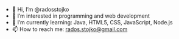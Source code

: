 - 👋 Hi, I’m @radosstojko
- 👀 I’m interested in programming and web development
- 🌱 I’m currently learning: Java, HTML5, CSS, JavaScript, Node.js
- 📫 How to reach me: rados.stojko@gmail.com

<!---
radosstojko/radosstojko is a ✨ special ✨ repository because its `README.md` (this file) appears on your GitHub profile.
You can click the Preview link to take a look at your changes.
--->

